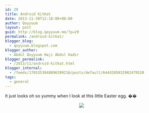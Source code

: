 ```yaml
---
id: 29
title: Android KitKat
date: 2013-11-30T12:18:00+00:00
author: Qoyyuum
layout: post
guid: http://blog.qoyyuum.me/?p=29
permalink: /android-kitkat/
blogger_blog:
  - qoyyuum.blogspot.com
blogger_author:
  - Abdul Qoyyuum Haji Abdul Kadir
blogger_permalink:
  - /2013/11/android-kitkat.html
blogger_internal:
  - /feeds/1705353048896399216/posts/default/6444285032982479520
tags:
  - general
---
```

<p dir="ltr">
  It just looks oh so yummy when I look at this little Easter egg. &#55357;&#56843;
</p>

<div style="clear: both; text-align: center;">
  <a href="http://i0.wp.com/blog.qoyyuum.me/wp-content/uploads/2013/11/Screenshot_2013-11-30-20-16-10.png" style="margin-left: 1em; margin-right: 1em;"> <img border="0" src="http://i0.wp.com/blog.qoyyuum.me/wp-content/uploads/2013/11/Screenshot_2013-11-30-20-16-10.png?resize=187%2C300" data-recalc-dims="1" /> </a>
</div>
